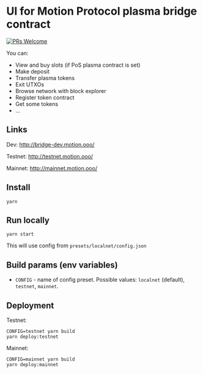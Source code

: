 # UI for Motion Protocol plasma bridge contract

[![PRs Welcome](https://img.shields.io/badge/PRs-welcome-brightgreen.svg?style=flat-square)](http://makeapullrequest.com)

You can:

- View and buy slots (if PoS plasma contract is set)
- Make deposit
- Transfer plasma tokens
- Exit UTXOs
- Browse network with block explorer
- Register token contract
- Get some tokens
- ...

## Links

Dev: http://bridge-dev.motion.ooo/

Testnet: http://testnet.motion.ooo/

Mainnet: http://mainnet.motion.ooo/

## Install

`yarn`

## Run locally

```
yarn start
```

This will use config from `presets/localnet/config.json`

## Build params (env variables) 

- `CONFIG` - name of config preset. Possible values: `localnet` (default), `testnet`, `mainnet`.

## Deployment

Testnet:
```
CONFIG=testnet yarn build
yarn deploy:testnet
```

Mainnet:
```
CONFIG=mainnet yarn build
yarn deploy:mainnet
```
